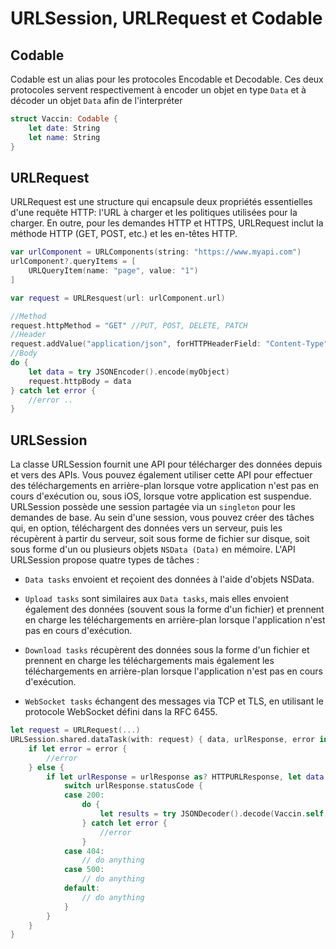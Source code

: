 # URLSession, URLRequest et Codable

## Codable
Codable est un alias pour les protocoles Encodable et Decodable. Ces deux protocoles servent respectivement à encoder un objet en type `Data` et à décoder un objet `Data` afin de l'interpréter
```swift
struct Vaccin: Codable {
    let date: String
    let name: String
}
```

## URLRequest
URLRequest est une structure qui encapsule deux propriétés essentielles d'une requête HTTP: l'URL à charger et les politiques utilisées pour la charger. En outre, pour les demandes HTTP et HTTPS, URLRequest inclut la méthode HTTP (GET, POST, etc.) et les en-têtes HTTP.
```swift
var urlComponent = URLComponents(string: "https://www.myapi.com")
urlComponent?.queryItems = [
    URLQueryItem(name: "page", value: "1")
]

var request = URLResquest(url: urlComponent.url)

//Method
request.httpMethod = "GET" //PUT, POST, DELETE, PATCH
//Header
request.addValue("application/json", forHTTPHeaderField: "Content-Type")
//Body
do {
    let data = try JSONEncoder().encode(myObject)
    request.httpBody = data
} catch let error {
    //error ..
}
```

## URLSession
La classe URLSession fournit une API pour télécharger des données depuis et vers des APIs. Vous pouvez également utiliser cette API pour effectuer des téléchargements en arrière-plan lorsque votre application n'est pas en cours d'exécution ou, sous iOS, lorsque votre application est suspendue. URLSession possède une session partagée via un `singleton` pour les demandes de base.
Au sein d'une session, vous pouvez créer des tâches qui, en option, téléchargent des données vers un serveur, puis les récupèrent à partir du serveur, soit sous forme de fichier sur disque, soit sous forme d'un ou plusieurs objets `NSData (Data)` en mémoire. L'API URLSession propose quatre types de tâches :

* `Data tasks` envoient et reçoient des données à l'aide d'objets NSData.

* `Upload tasks` sont similaires aux `Data tasks`, mais elles envoient également des données (souvent sous la forme d'un fichier) et prennent en charge les téléchargements en arrière-plan lorsque l'application n'est pas en cours d'exécution.

* `Download tasks` récupèrent des données sous la forme d'un fichier et prennent en charge les téléchargements mais également les téléchargements en arrière-plan lorsque l'application n'est pas en cours d'exécution.

* `WebSocket tasks` échangent des messages via TCP et TLS, en utilisant le protocole WebSocket défini dans la RFC 6455.
```swift
let request = URLRequest(...)
URLSession.shared.dataTask(with: request) { data, urlResponse, error in
    if let error = error {
        //error
    } else {
        if let urlResponse = urlResponse as? HTTPURLResponse, let data = data {
            switch urlResponse.statusCode {
            case 200:
                do {
                    let results = try JSONDecoder().decode(Vaccin.self, from: data)
                } catch let error {
                    //error
                }
            case 404:
                // do anything
            case 500:
                // do anything
            default:
                // do anything
            }
        }
    }
}
```

 
